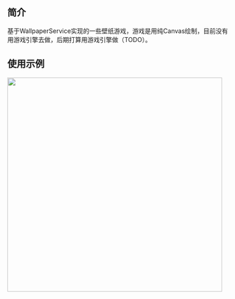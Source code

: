 ## 简介

​	基于WallpaperService实现的一些壁纸游戏，游戏是用纯Canvas绘制，目前没有用游戏引擎去做，后期打算用游戏引擎做（TODO）。

## 使用示例

<img src="./wallpaper_example.gif" align="left" width="488"/>